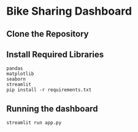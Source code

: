 # Bike Sharing Dashboard

## Clone the Repository
## Install Required Libraries
```
pandas
matplotlib
seaborn
streamlit
pip install -r requirements.txt
```

## Running the dashboard
```
streamlit run app.py

```
